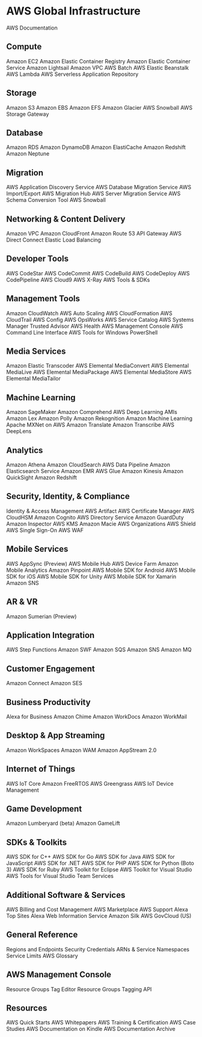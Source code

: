 # AWS Global Infrastructure

AWS Documentation

## Compute

Amazon EC2
Amazon Elastic Container Registry
Amazon Elastic Container Service
Amazon Lightsail
Amazon VPC
AWS Batch
AWS Elastic Beanstalk
AWS Lambda
AWS Serverless Application Repository

## Storage

Amazon S3
Amazon EBS
Amazon EFS
Amazon Glacier
AWS Snowball
AWS Storage Gateway

## Database

Amazon RDS
Amazon DynamoDB
Amazon ElastiCache
Amazon Redshift
Amazon Neptune

## Migration

AWS Application Discovery Service
AWS Database Migration Service
AWS Import/Export
AWS Migration Hub
AWS Server Migration Service
AWS Schema Conversion Tool
AWS Snowball

## Networking & Content Delivery

Amazon VPC
Amazon CloudFront
Amazon Route 53
API Gateway
AWS Direct Connect
Elastic Load Balancing

## Developer Tools

AWS CodeStar
AWS CodeCommit
AWS CodeBuild
AWS CodeDeploy
AWS CodePipeline
AWS Cloud9
AWS X-Ray
AWS Tools & SDKs

## Management Tools

Amazon CloudWatch
AWS Auto Scaling
AWS CloudFormation
AWS CloudTrail
AWS Config
AWS OpsWorks
AWS Service Catalog
AWS Systems Manager
Trusted Advisor
AWS Health
AWS Management Console
AWS Command Line Interface
AWS Tools for Windows PowerShell

## Media Services

Amazon Elastic Transcoder
AWS Elemental MediaConvert
AWS Elemental MediaLive
AWS Elemental MediaPackage
AWS Elemental MediaStore
AWS Elemental MediaTailor

## Machine Learning

Amazon SageMaker
Amazon Comprehend
AWS Deep Learning AMIs
Amazon Lex
Amazon Polly
Amazon Rekognition
Amazon Machine Learning
Apache MXNet on AWS
Amazon Translate
Amazon Transcribe
AWS DeepLens

## Analytics

Amazon Athena
Amazon CloudSearch
AWS Data Pipeline
Amazon Elasticsearch Service
Amazon EMR
AWS Glue
Amazon Kinesis
Amazon QuickSight
Amazon Redshift

## Security, Identity, & Compliance

Identity & Access Management
AWS Artifact
AWS Certificate Manager
AWS CloudHSM
Amazon Cognito
AWS Directory Service
Amazon GuardDuty
Amazon Inspector
AWS KMS
Amazon Macie
AWS Organizations
AWS Shield
AWS Single Sign-On
AWS WAF

## Mobile Services

AWS AppSync (Preview)
AWS Mobile Hub
AWS Device Farm
Amazon Mobile Analytics
Amazon Pinpoint
AWS Mobile SDK for Android
AWS Mobile SDK for iOS
AWS Mobile SDK for Unity
AWS Mobile SDK for Xamarin
Amazon SNS

## AR & VR

Amazon Sumerian (Preview)

## Application Integration

AWS Step Functions
Amazon SWF
Amazon SQS
Amazon SNS
Amazon MQ

## Customer Engagement

Amazon Connect
Amazon SES

## Business Productivity

Alexa for Business
Amazon Chime
Amazon WorkDocs
Amazon WorkMail

## Desktop & App Streaming

Amazon WorkSpaces
Amazon WAM
Amazon AppStream 2.0

## Internet of Things

AWS IoT Core
Amazon FreeRTOS
AWS Greengrass
AWS IoT Device Management

## Game Development

Amazon Lumberyard (beta)
Amazon GameLift

## SDKs & Toolkits

AWS SDK for C++
AWS SDK for Go
AWS SDK for Java
AWS SDK for JavaScript
AWS SDK for .NET
AWS SDK for PHP
AWS SDK for Python (Boto 3)
AWS SDK for Ruby
AWS Toolkit for Eclipse
AWS Toolkit for Visual Studio
AWS Tools for Visual Studio Team Services

## Additional Software & Services

AWS Billing and Cost Management
AWS Marketplace
AWS Support
Alexa Top Sites
Alexa Web Information Service
Amazon Silk
AWS GovCloud (US)

## General Reference

Regions and Endpoints
Security Credentials
ARNs & Service Namespaces
Service Limits
AWS Glossary

## AWS Management Console

Resource Groups
Tag Editor
Resource Groups Tagging API

## Resources

AWS Quick Starts
AWS Whitepapers
AWS Training & Certification
AWS Case Studies
AWS Documentation on Kindle
AWS Documentation Archive
